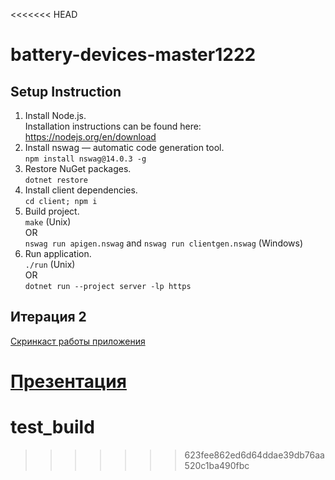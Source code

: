 <<<<<<< HEAD
# battery-devices-master1222

## Setup Instruction 

1. Install Node.js. <br/>
   Installation instructions can be found here: https://nodejs.org/en/download
2. Install nswag — automatic code generation tool. <br/>
  `npm install nswag@14.0.3 -g`
3. Restore NuGet packages. <br/>
  `dotnet restore`
4. Install client dependencies. <br/>
  `cd client; npm i`
5. Build project. <br/>
  `make` (Unix) <br/> OR <br/> `nswag run apigen.nswag` and `nswag run clientgen.nswag` (Windows)
6. Run application. <br/>
  `./run` (Unix) <br/> OR <br/> `dotnet run --project server -lp https`

## Итерация 2

[Скринкаст работы приложения](https://drive.google.com/file/d/1P27lMn_53urH26l79JT_YdW_Vn4TxeT_/view?usp=sharing)

[Презентация](https://docs.google.com/presentation/d/1HEqx0hy5rIVZiJH80dui4qmq9hYMK1HpA-GMuQUQEFE/edit?usp=sharing)
=======
# test_build
>>>>>>> 623fee862ed6d64ddae39db76aa520c1ba490fbc

